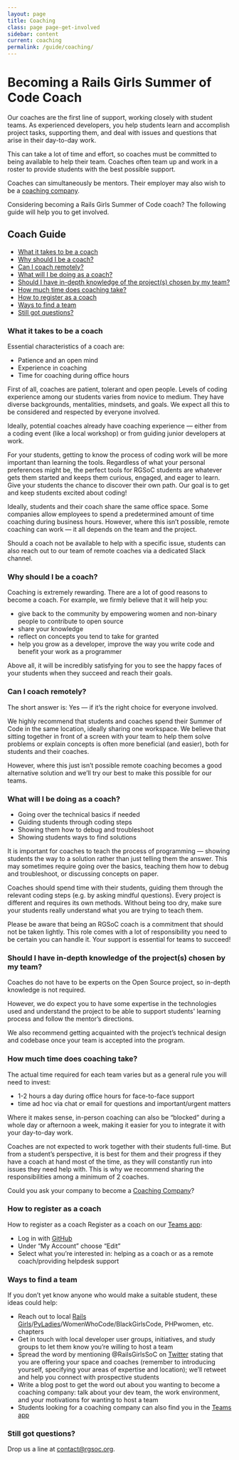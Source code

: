 ```yaml
---
layout: page
title: Coaching
class: page page-get-involved
sidebar: content
current: coaching
permalink: /guide/coaching/
---
```


<h1>Becoming a Rails Girls Summer of Code Coach</h1>

Our coaches are the first line of support, working closely with student teams. As experienced developers, you help students learn and accomplish project tasks, supporting them, and deal with issues and questions that arise in their day-to-day work.

This can take a lot of time and effort, so coaches must be committed to being available to help their team.  Coaches often team up and work in a roster to provide students with the best possible support.

Coaches can simultaneously be mentors. Their employer may also wish to be a [coaching company](/guide/coaching-company).

Considering becoming a Rails Girls Summer of Code coach? The following guide will help you to get involved.

<h2>Coach Guide</h2>

<ul>
<li><a href="#intro">What it takes to be a coach</a></li>
<li><a href="#why">Why should I be a coach?</a></li>
<li><a href="#remote">Can I coach remotely?</a></li>
<li><a href="#what">What will I be doing as a coach?</a></li>
<li><a href="#expertise">Should I have in-depth knowledge of the project(s) chosen by my team?</a></li>
<li><a href="#time">How much time does coaching take?</a></li>
<li><a href="#register">How to register as a coach</a></li>
<li><a href="#team">Ways to find a team</a></li>
<li><a href="#questions">Still got questions?</a></li>
</ul>

<h3 id="intro">What it takes to be a coach</h3>

Essential characteristics of a coach are:

<ul>
<li>Patience and an open mind</li>
<li>Experience in coaching</li>
<li>Time for coaching during office hours</li>
</ul>

First of all, coaches are patient, tolerant and open people. Levels of coding experience among our students varies from novice to medium. They have diverse backgrounds, mentalities, mindsets, and goals. We expect all this to be considered and respected by everyone involved.

Ideally, potential coaches already have coaching experience — either from a coding event (like a local workshop) or from guiding junior developers at work.

For your students, getting to know the process of coding work will be more important than learning the tools. Regardless of what your personal preferences might be, the perfect tools for RGSoC students are whatever gets them started and keeps them curious, engaged, and eager to learn. Give your students the chance to discover their own path. Our goal is to get and keep students excited about coding!

Ideally, students and their coach share the same office space. Some companies allow employees to spend a predetermined amount of time coaching during business hours. However, where this isn’t possible, remote coaching can work — it all depends on the team and the project.

Should a coach not be available to help with a specific issue, students can also reach out to our team of remote coaches via a dedicated Slack channel.

<h3 id="why">Why should I be a coach?</h3>

Coaching is extremely rewarding. There are a lot of good reasons to become a coach. For example, we firmly believe that it will help you:
* give back to the community by empowering women and non-binary people to contribute to open source
* share your knowledge
* reflect on concepts you tend to take for granted
* help you grow as a developer, improve the way you write code and benefit your work as a programmer

Above all, it will be incredibly satisfying for you to see the happy faces of your students when they succeed and reach their goals.

<h3 id="remote">Can I coach remotely?</h3>

The short answer is: Yes — if it’s the right choice for everyone involved.

We highly recommend that students and coaches spend their Summer of Code in the same location, ideally sharing one workspace. We believe that sitting together in front of a screen with your team to help them solve problems or explain concepts is often more beneficial (and easier), both for students and their coaches.

However, where this just isn’t possible remote coaching becomes a good alternative solution and we’ll try our best to make this possible for our teams.

<h3 id="what">What will I be doing as a coach?</h3>

* Going over the technical basics if needed
* Guiding students through coding steps
* Showing them how to debug and troubleshoot
* Showing students ways to find solutions

It is important for coaches to teach the process of programming — showing students the way to a solution rather than just telling them the answer. This may sometimes require going over the basics, teaching them how to debug and troubleshoot, or discussing concepts on paper.

Coaches should spend time with their students, guiding them through the relevant coding steps (e.g. by asking mindful questions). Every project is different and requires its own methods. Without being too dry, make sure your students really understand what you are trying to teach them.

Please be aware that being an RGSoC coach is a commitment that should not be taken lightly. This role comes with a lot of responsibility you need to be certain you can handle it. Your support is essential for teams to succeed!

<h3 id="expertise">Should I have in-depth knowledge of the project(s) chosen by my team?</h3>

Coaches do not have to be experts on the Open Source project, so in-depth knowledge is not required.

However, we do expect you to have some expertise in the technologies used and understand the project to be able to support students' learning process and follow the mentor’s directions.

We also recommend getting acquainted with the project’s technical design and codebase once your team is accepted into the program.

<h3 id="time">How much time does coaching take?</h3>

The actual time required for each team varies but as a general rule you will need to invest:
* 1-2 hours a day during office hours for face-to-face support
* time ad hoc via chat or email for questions and important/urgent matters

Where it makes sense, in-person coaching can also be “blocked” during a whole day or afternoon a week, making it easier for you to integrate it with your day-to-day work.

Coaches are not expected to work together with their students full-time. But from a student’s perspective, it is best for them and their progress if they have a coach at hand most of the time, as they will constantly run into issues they need help with. This is why we recommend sharing the responsibilities among a minimum of 2 coaches.

Could you ask your company to become a [Coaching Company](/guide/coaching-company)?

<h3 id="register">How to register as a coach</h3>

How to register as a coach
Register as a coach on our [Teams app](https://teams.railsgirlssummerofcode.org/):
* Log in with [GitHub](https://github.com/)
* Under “My Account” choose “Edit”
* Select what you’re interested in: helping as a coach or as a remote coach/providing helpdesk support

<h3 id="team">Ways to find a team</h3>

If you don’t yet know anyone who would make a suitable student, these ideas could help:
* Reach out to local [Rails Girls](http://railsgirls.com/)/[PyLadies](http://www.pyladies.com/)/WomenWhoCode/BlackGirlsCode, PHPwomen, etc. chapters
* Get in touch with local developer user groups, initiatives, and study groups to let them know you’re willing to host a team
* Spread the word by mentioning @RailsGirlsSoC on [Twitter](http://www.twitter.com/RailsGirlsSoC) stating that you are offering your space and coaches (remember to introducing yourself, specifying your areas of expertise and location); we’ll retweet and help you connect with prospective students
* Write a blog post to get the word out about you wanting to become a coaching company: talk about your dev team, the work environment, and your motivations for wanting to host a team
* Students looking for a coaching company can also find you in the [Teams app](https://teams.railsgirlssummerofcode.org/)

<h3 id="questions">Still got questions?</h3>

Drop us a line at [contact@rgsoc.org](mailto:contact@rgsoc.org).
